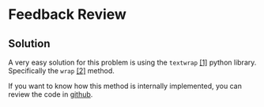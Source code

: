 # Feedback Review

## Solution

A very easy solution for this problem is using the `textwrap` [[1]][textwrap] python library. Specifically the `wrap` [[2]][wrap] method.

If you want to know how this method is internally implemented, you can review the code in [github](https://github.com/python/cpython/blob/d689f976199d2e211a97d526b57cfa9871cc578d/Lib/textwrap.py#L368).

[textwrap]:https://docs.python.org/3/library/textwrap.html
[wrap]:https://docs.python.org/3/library/textwrap.html#textwrap.wrap